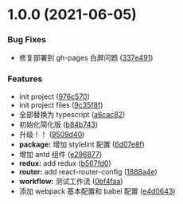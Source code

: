 # 1.0.0 (2021-06-05)

### Bug Fixes

- 修复部署到 gh-pages 白屏问题 ([337e491](https://github.com/fortune-cook1e/react-webpack-template/commit/337e4912804f14d269a77129311a2140829c7aae))

### Features

- init project ([976c570](https://github.com/fortune-cook1e/react-webpack-template/commit/976c570764ae0f4cd1370ad74a217e366107629b))
- init project files ([9c35f8f](https://github.com/fortune-cook1e/react-webpack-template/commit/9c35f8fd4389084b424abb2bdb7f691dc790ca66))
- 全部替换为 typescript ([a6cac82](https://github.com/fortune-cook1e/react-webpack-template/commit/a6cac8261b3e8111d6344160630a6d355fa4237c))
- 初始化简化版 ([b84b743](https://github.com/fortune-cook1e/react-webpack-template/commit/b84b74381b10055d6844c6aa268c793c9a95629a))
- 升级！！ ([9509d40](https://github.com/fortune-cook1e/react-webpack-template/commit/9509d404e69ba378a8a5c43dfc424c7c94eea360))
- **package:** 增加 stylelint 配置 ([6d07e8f](https://github.com/fortune-cook1e/react-webpack-template/commit/6d07e8f34998181f1bc94ca1b32e8e89228763a3))
- 增加 antd 组件 ([e296877](https://github.com/fortune-cook1e/react-webpack-template/commit/e296877e3baac407b2ce6a4c2448caa14a7c7206))
- **redux:** add redux ([b567fd0](https://github.com/fortune-cook1e/react-webpack-template/commit/b567fd0217fa1e57858f389e024181f0c67d1f23))
- **router:** add react-router-config ([1888a4e](https://github.com/fortune-cook1e/react-webpack-template/commit/1888a4eaa8dd269edc92e6eadf206d96616f444a))
- **workflow:** 测试工作流 ([0bf4faa](https://github.com/fortune-cook1e/react-webpack-template/commit/0bf4faa49082db26638a25a4d8ef869e92fde665))
- 添加 webpack 基本配置和 babel 配置 ([e4d0643](https://github.com/fortune-cook1e/react-webpack-template/commit/e4d0643cfdc9c923196d534a90f59178bb125317))
